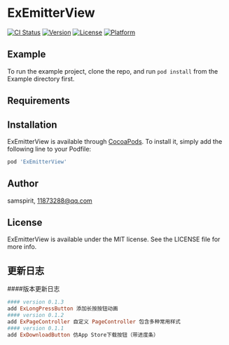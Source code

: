 # ExEmitterView

[![CI Status](https://img.shields.io/travis/samspirit/ExEmitterView.svg?style=flat)](https://travis-ci.org/samspirit/ExEmitterView)
[![Version](https://img.shields.io/cocoapods/v/ExEmitterView.svg?style=flat)](https://cocoapods.org/pods/ExEmitterView)
[![License](https://img.shields.io/cocoapods/l/ExEmitterView.svg?style=flat)](https://cocoapods.org/pods/ExEmitterView)
[![Platform](https://img.shields.io/cocoapods/p/ExEmitterView.svg?style=flat)](https://cocoapods.org/pods/ExEmitterView)

## Example

To run the example project, clone the repo, and run `pod install` from the Example directory first.

## Requirements

## Installation

ExEmitterView is available through [CocoaPods](https://cocoapods.org). To install
it, simply add the following line to your Podfile:

```ruby
pod 'ExEmitterView'
```

## Author

samspirit, 11873288@qq.com

## License

ExEmitterView is available under the MIT license. See the LICENSE file for more info.

## 更新日志
####版本更新日志
```ruby
#### version 0.1.3
add ExLongPressButton 添加长按按钮动画
#### version 0.1.2
add ExPageController 自定义 PageController 包含多种常用样式
#### version 0.1.1
add ExDownloadButton 仿App Store下载按钮（带进度条）
```
